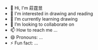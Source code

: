 - 👋 Hi, I'm 莊霆昱 
- 👀 I'm interested in drawing and reading
- 🌱 I’m currently learning drawing
- 💞️ I’m looking to collaborate on 
- 📫 How to reach me ...
- 😄 Pronouns: ...
- ⚡ Fun fact: ...

<!---
410290312/410290312 is a ✨ special ✨ repository because its `README.md` (this file) appears on your GitHub profile.
You can click the Preview link to take a look at your changes.
--->
